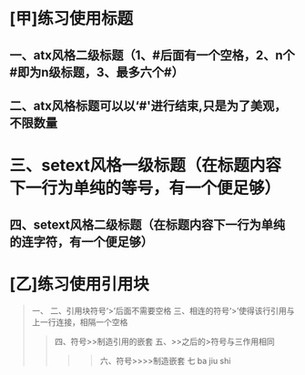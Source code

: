 # [甲]练习使用标题
## 一、atx风格二级标题（1、#后面有一个空格，2、n个#即为n级标题，3、最多六个#）
## 二、atx风格标题可以以‘#'进行结束,只是为了美观，不限数量 #####
三、setext风格一级标题（在标题内容下一行为单纯的等号，有一个便足够）
=================
四、setext风格二级标题（在标题内容下一行为单纯的连字符，有一个便足够）
----------------


# [乙]练习使用引用块
>一、
>二、引用块符号‘>’后面不需要空格
>三、相连的符号‘>’使得该行引用与上一行连接，相隔一个空格
>>四、符号>>制造引用的嵌套
>五、>>之后的>符号与三作用相同
>>>>六、符号>>>>制造嵌套
>七
>>ba
>>jiu
>>shi
